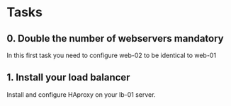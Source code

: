 # Tasks

## 0. Double the number of webservers mandatory
In this first task you need to configure web-02 to be identical to web-01

## 1. Install your load balancer
Install and configure HAproxy on your lb-01 server.